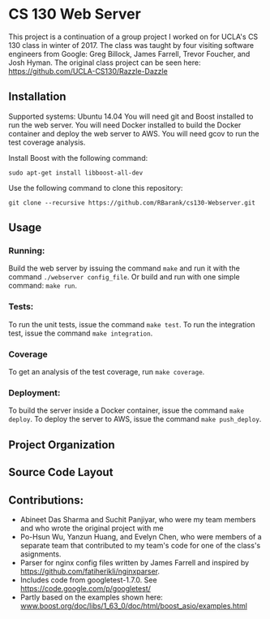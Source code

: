 # CS 130 Web Server

This project is a continuation of a group project I worked on for UCLA's CS 130 class in winter of 2017. 
The class was taught by four visiting software engineers from Google: Greg Billock, James Farrell, Trevor Foucher, and Josh Hyman.
The original class project can be seen here: https://github.com/UCLA-CS130/Razzle-Dazzle

## Installation
Supported systems: Ubuntu 14.04
You will need git and Boost installed to run the web server. You will need Docker installed to build the Docker container and deploy the web server to AWS. You will need gcov to run the test coverage analysis.

Install Boost with the following command:
```
sudo apt-get install libboost-all-dev
```
Use the following command to clone this repository:
```
git clone --recursive https://github.com/RBarank/cs130-Webserver.git
```

## Usage
### Running:
Build the web server by issuing the command `make` and run it with the command `./webserver config_file`.
Or build and run with one simple command: `make run`.

### Tests:
To run the unit tests, issue the command `make test`.
To run the integration test, issue the command `make integration`.

### Coverage
To get an analysis of the test coverage, run `make coverage`.

### Deployment:
To build the server inside a Docker container, issue the command `make deploy`.
To deploy the server to AWS, issue the command `make push_deploy`.

## Project Organization



## Source Code Layout




## Contributions:
- Abineet Das Sharma and Suchit Panjiyar, who were my team members and who wrote the original project with me
- Po-Hsun Wu, Yanzun Huang, and Evelyn Chen, who were members of a separate team that contributed to my team's code for one of the class's asignments.
- Parser for nginx config files written by James Farrell and inspired by https://github.com/fatiherikli/nginxparser.
- Includes code from googletest-1.7.0. See https://code.google.com/p/googletest/
- Partly based on the examples shown here: www.boost.org/doc/libs/1_63_0/doc/html/boost_asio/examples.html
